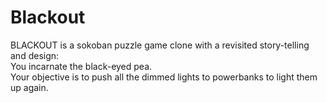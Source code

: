 # Blackout
BLACKOUT is a sokoban puzzle game clone with a revisited story-telling and design: <br>
You incarnate the black-eyed pea. <br>
Your objective is to push all the dimmed lights to powerbanks to light them up again. 

